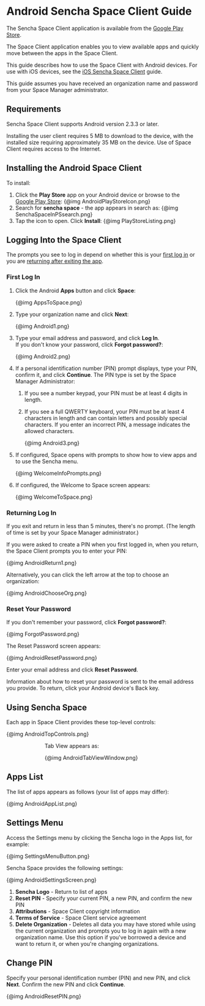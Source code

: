 # Android Sencha Space Client Guide

The Sencha Space Client application is available from 
the <a href="http://play.google.com">Google Play Store</a>. 

The Space Client application enables you to view available apps 
and quickly move between the apps in the Space Client. 

This guide describes how to use the Space Client with Android devices. 
For use with iOS devices, see the
<a href="#!/ios_client_guide">iOS Sencha Space Client</a> guide.

This guide assumes you have received an organization name and
password from your Space Manager administrator.

## Requirements

Sencha Space Client supports Android version 2.3.3 or later.

Installing the user client requires 5 MB to download to the device,
with the installed size requiring approximately 35 MB on the device. 
Use of Space Client requires access to the Internet.

## Installing the Android Space Client

To install:
<ol>
<li>Click the <b>Play Store</b> app on your Android device or browse to
the <a href="http://play.google.com">Google Play Store</a>:
{@img AndroidPlayStoreIcon.png}
</li>
<li>Search for <b>sencha space</b> - the app appears in search as:
{@img SenchaSpaceInPSsearch.png}
</li>
<li>Tap the icon to open. Click <b>Install</b>:
{@img PlayStoreListing.png}
</li>
</ol>

## Logging Into the Space Client

The prompts you see to log in depend on whether this is your 
<a href="#firstlogin">first log in</a> or you are 
<a href="#returnlogin">returning after exiting the app</a>.

<a name="firstlogin"></a>
### First Log In

<ol>
<li><p>Click the Android <b>Apps</b> button and click <b>Space</b>:</p>
{@img AppsToSpace.png}</li>
<li><p>Type your organization name and click <b>Next</b>:</p>
{@img Android1.png}
</li>
<li></p>Type your email address and password, and click <b>Log In</b>.<br> 
If you don't know your password, click <b>Forgot password?</b>:</p>
{@img Android2.png}
</li>
<li><p>If a personal identification number (PIN) prompt displays, 
type your PIN, confirm it, 
and click <b>Continue</b>. The PIN type
is set by the Space Manager Administrator:</p>
	<ol>
	<li><p>If you see a number keypad, your PIN must 
	be at least 4 digits in length.</p></li>
	<li><p>If you see a full QWERTY keyboard, your PIN 
	must be at least 4 characters in length 
	and can contain letters and possibly special characters. If 
	you enter an incorrect PIN, a message indicates the allowed
	characters.</p>
	{@img Android3.png}
	</li>
	</ol></li>
<li><p>If configured, Space opens with prompts to show how to view 
apps and to use the Sencha menu.</p>
{@img WelcomeInfoPrompts.png}</li>
<li><p>If configured, the Welcome to Space screen appears:</p>
{@img WelcomeToSpace.png}</li>
</ol>

<a name="returnlogin"></a>
### Returning Log In

If you exit and return in less than 5 minutes, there's no prompt. (The
length of time is set by your Space Manager administrator.)

If you were asked to create a PIN when you first logged in, when you return,
the Space Client prompts you to enter your PIN:

{@img AndroidReturn1.png}

Alternatively, you can click the left arrow at the top to choose an 
organization:

{@img AndroidChooseOrg.png} 


### Reset Your Password

If you don't remember your password, click <b>Forgot password?</b>:

{@img ForgotPassword.png}

The Reset Password screen appears:

{@img AndroidResetPassword.png}

Enter your email address 
and click <b>Reset Password</b>. 

Information about how to reset your password is sent to the email
address you provide. To return, click your Android device's Back key.


## Using Sencha Space

Each app in Space Client provides these top-level controls:

{@img AndroidTopControls.png}

<div style="padding-left: 100px;">

Tab View appears as:

{@img AndroidTabViewWindow.png}

</div>


## Apps List

The list of apps appears as follows (your list of apps may differ):

{@img AndroidAppList.png}


<a name="Settings"></a>
## Settings Menu

Access the Settings menu by clicking the Sencha logo in the Apps list, for example:

{@img SettingsMenuButton.png}

Sencha Space provides the following settings:

{@img AndroidSettingsScreen.png}

<ol>
<li><b>Sencha Logo</b> - Return to list of apps</li>
<li><b>Reset PIN</b> - Specify your current PIN, 
a new PIN, and confirm the new PIN</li>
<li><b>Attributions</b> - Space Client copyright information</li>
<li><b>Terms of Service</b> - Space Client service agreement</li>
<li><b>Delete Organization</b> - Deletes all data you may have 
stored while using the current organization and prompts you to 
log in again with a new organization name. Use this
option if you've borrowed a device and want to return it, or when you're changing
organizations.
</li>
</ol>


## Change PIN

Specify your personal identification number (PIN) and new PIN, 
and click <b>Next</b>. 
Confirm the new PIN and click <b>Continue</b>.

{@img AndroidResetPIN.png}




